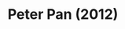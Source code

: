 ---
layout: shows
title: Peter Pan (2012)
image: 
image_credit: 
image_alt:
image_caption:
category: 
details:
  Theatre: FSCJ Summer Musical Theatre Experience
cast:
crew:
  Director: Michael Lipp
external_links:
--- 